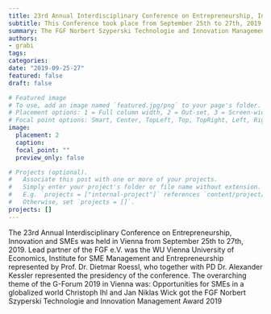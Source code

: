 ```yaml
---
title: 23rd Annual Interdisciplinary Conference on Entrepreneurship, Innovation and SMEs
subtitle: This Conference took place from September 25th to 27th, 2019 at WU Vienna University of Economics (Austria)
summary: The FGF Norbert Szyperski Technologie and Innovation Management Award 2019 was given to Christoph Ihl and Jan Niklas Wick.
authors:
- grabi
tags:
categories:
date: "2019-09-25-27"
featured: false
draft: false

# Featured image
# To use, add an image named `featured.jpg/png` to your page's folder.
# Placement options: 1 = Full column width, 2 = Out-set, 3 = Screen-width
# Focal point options: Smart, Center, TopLeft, Top, TopRight, Left, Right, BottomLeft, Bottom, BottomRight
image:
  placement: 2
  caption:
  focal_point: ""
  preview_only: false

# Projects (optional).
#   Associate this post with one or more of your projects.
#   Simply enter your project's folder or file name without extension.
#   E.g. `projects = ["internal-project"]` references `content/project/deep-learning/index.md`.
#   Otherwise, set `projects = []`.
projects: []
---
```

The 23rd Annual Interdisciplinary Conference on Entrepreneurship, Innovation and SMEs was held in Vienna from September 25th to 27th, 2019. Lead partner of the FGF e.V. was the WU Vienna University of Economics, Institute for SME Management and Entrepreneurship represented by Prof. Dr. Dietmar Roessl, who together with PD Dr. Alexander Kessler represented the presidency of the conference.
The overarching theme of the G-Forum 2019 in Vienna was: Opportunities for SMEs in a globalized world
Christoph Ihl and Jan Niklas Wick got the FGF Norbert Szyperski Technologie and Innovation Management Award 2019